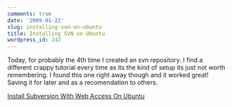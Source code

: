 ```yaml
---
comments: true
date: '2009-01-22'
slug: installing-svn-on-ubuntu
title: Installing SVN on Ubuntu
wordpress_id: 242
---
```


Today, for probably the 4th time I created an svn repository.  I find a different crappy tutorial every time as its the kind of setup its just not worth remembering.  I found this one right away though and it worked great!  Saving it for later and as a recomendation to others.

[Install Subversion With Web Access On Ubuntu](http://www.howtogeek.com/howto/ubuntu/install-subversion-with-web-access-on-ubuntu/)
